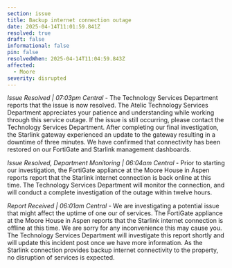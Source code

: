 ```yaml
---
section: issue
title: Backup internet connection outage
date: 2025-04-14T11:01:59.841Z
resolved: true
draft: false
informational: false
pin: false
resolvedWhen: 2025-04-14T11:04:59.843Z
affected:
  - Moore
severity: disrupted
---
```

*Issue Resolved | 07:03pm Central* - The Technology Services Department reports that the issue is now resolved. The Atelic Technology Services Department appreciates your patience and understanding while working through this service outage. If the issue is still occurring, please contact the Technology Services Department. After completing our final investigation, the Starlink gateway experienced an update to the gateway resulting in a downtime of three minutes. We have confirmed that connectivity has been restored on our FortiGate and Starlink management dashboards.

*Issue Resolved, Department Monitoring | 06:04am Central* - Prior to starting our investigation, the FortiGate appliance at the Moore House in Aspen reports report that the Starlink internet connection is back online at this time. The Technology Services Department will monitor the connection, and will conduct a complete investigation of the outage within twelve hours.

*Report Received | 06:01am Central* - We are investigating a potential issue that might affect the uptime of one our of services. The FortiGate appliance at the Moore House in Aspen reports that the Starlink internet connection is offline at this time. We are sorry for any inconvenience this may cause you. The Technology Services Department will investigate this report shortly and will update this incident post once we have more information. As the Starlink connection provides backup internet connectivity to the property, no disruption of services is expected.